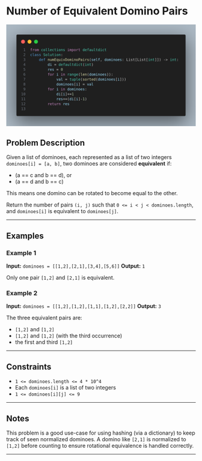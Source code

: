 # Number of Equivalent Domino Pairs

![image](image.png)

## Problem Description

Given a list of dominoes, each represented as a list of two integers `dominoes[i] = [a, b]`, two dominoes are considered **equivalent** if:

* (a == c and b == d), or
* (a == d and b == c)

This means one domino can be rotated to become equal to the other.

Return the number of pairs `(i, j)` such that `0 <= i < j < dominoes.length`, and `dominoes[i]` is equivalent to `dominoes[j]`.

---

## Examples

### Example 1

**Input:** `dominoes = [[1,2],[2,1],[3,4],[5,6]]`
**Output:** `1`

Only one pair `[1,2]` and `[2,1]` is equivalent.

### Example 2

**Input:** `dominoes = [[1,2],[1,2],[1,1],[1,2],[2,2]]`
**Output:** `3`

The three equivalent pairs are:

* `[1,2]` and `[1,2]`
* `[1,2]` and `[1,2]` (with the third occurrence)
* the first and third `[1,2]`

---

## Constraints

* `1 <= dominoes.length <= 4 * 10^4`
* Each `dominoes[i]` is a list of two integers
* `1 <= dominoes[i][j] <= 9`

---

## Notes

This problem is a good use-case for using hashing (via a dictionary) to keep track of seen normalized dominoes. A domino like `[2,1]` is normalized to `[1,2]` before counting to ensure rotational equivalence is handled correctly.

---
